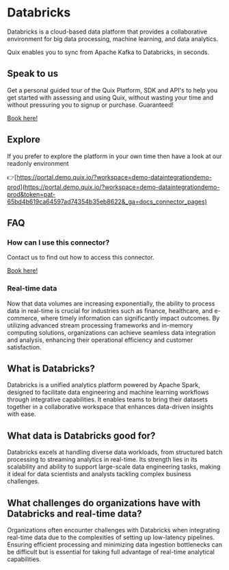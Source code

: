 <!--[tech-name]-->
# Databricks

<!--[blurb-about-tech]-->
Databricks is a cloud-based data platform that provides a collaborative environment for big data processing, machine learning, and data analytics.

Quix enables you to sync from Apache Kafka <span id="to_or_from">to</span> <span id="techname">Databricks</span>, in seconds.

## Speak to us

Get a personal guided tour of the Quix Platform, SDK and API's to help you get started with assessing and using Quix, without wasting your time and without pressuring you to signup or purchase. Guaranteed!

[Book here!](https://quix.io/book-a-demo)

## Explore

If you prefer to explore the platform in your own time then have a look at our readonly environment

👉[https://portal.demo.quix.io/?workspace=demo-dataintegrationdemo-prod](https://portal.demo.quix.io/?workspace=demo-dataintegrationdemo-prod&token=pat-65bd4b619ca64597ad74354b35eb8622&_ga=docs_connector_pages)

## FAQ 

### How can I use this connector?

Contact us to find out how to access this connector.

[Book here!](https://quix.io/book-a-demo)

### Real-time data

Now that data volumes are increasing exponentially, the ability to process data in real-time is crucial for industries such as finance, healthcare, and e-commerce, where timely information can significantly impact outcomes. By utilizing advanced stream processing frameworks and in-memory computing solutions, organizations can achieve seamless data integration and analysis, enhancing their operational efficiency and customer satisfaction.

## What is <span id="techname">Databricks</span>?

<!--[tech-seo-text]-->
Databricks is a unified analytics platform powered by Apache Spark, designed to facilitate data engineering and machine learning workflows through integrative capabilities. It enables teams to bring their datasets together in a collaborative workspace that enhances data-driven insights with ease.

## What data is <span id="techname">Databricks</span> good for?

<!--[tech-data-seo-text]-->
Databricks excels at handling diverse data workloads, from structured batch processing to streaming analytics in real-time. Its strength lies in its scalability and ability to support large-scale data engineering tasks, making it ideal for data scientists and analysts tackling complex business challenges.

## What challenges do organizations have with <span id="techname">Databricks</span> and real-time data?

<!--[tech-challenges-seo-text]-->
Organizations often encounter challenges with Databricks when integrating real-time data due to the complexities of setting up low-latency pipelines. Ensuring efficient processing and minimizing data ingestion bottlenecks can be difficult but is essential for taking full advantage of real-time analytical capabilities.